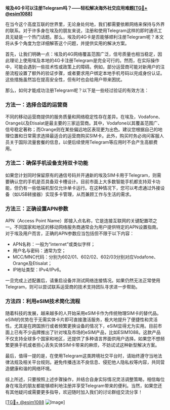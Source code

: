 **埃及4G卡可以注册Telegram吗？——轻松解决海外社交应用难题[[TG💪+ @esim1088](https://t.me/s/esim1088)]**

在当今这个高度互联的世界里，无论身处何地，我们都需要依赖网络来保持与外界的联系。对于许多身在埃及的朋友来说，注册和使用Telegram这样的即时通讯工具无疑是一个热门话题。那么，埃及的4G卡是否能够顺利注册Telegram呢？本文将从多个角度为您详细解答这个问题，并提供实用的解决方案。

首先，让我们明确一点：埃及的4G网络覆盖范围广泛，信号质量也相当稳定，因此理论上使用埃及本地的4G卡注册Telegram是完全可行的。然而，在实际操作中，可能会遇到一些技术性或政策上的障碍。例如，部分运营商可能对新用户的注册流程设置了额外的验证步骤，或者要求用户绑定本地手机号码以完成身份认证。这些措施虽然旨在提高安全性，但有时也会给用户带来困扰。

那么，如何才能成功注册Telegram呢？以下是一些经过验证的有效方法：

### 方法一：选择合适的运营商
不同的移动运营商提供的服务质量和网络稳定性存在差异。在埃及，Vodafone、Orange以及Etisalat是最主要的三家运营商。其中，Vodafone以其覆盖范围广、信号稳定著称；而Orange则在某些偏远地区表现更为出色。建议您根据自己的地理位置和日常需求选择最适合的运营商购买SIM卡。此外，购买时务必询问客服人员关于国际流量套餐的信息，以便后续使用Telegram等应用时不会产生高额费用。

### 方法二：确保手机设备支持双卡功能
如果您计划同时保留原有的通信号码并开通新的埃及SIM卡用于Telegram，则需要确认您的手机是否具备双卡槽设计。目前市面上大多数智能手机都支持双卡功能，但仍有一些低端机型仅允许单卡运行。在这种情况下，您可以考虑通过外接设备（如USB转接器）实现多卡管理，从而兼顾工作与生活的需求。

### 方法三：正确设置APN参数
APN（Access Point Name）即接入点名称，它是连接互联网的关键配置项之一。不同国家和地区的移动网络服务商通常会为用户提供特定的APN设置指南。对于埃及用户而言，正确的APN参数应当包括但不限于以下内容：
- APN名称：一般为“internet”或类似字样；
- 用户名与密码：通常为空；
- MCC/MNC代码：分别为602/01、602/02、602/03分别对应Vodafone、Orange及Etisalat；
- IP地址类型：IPv4/IPv6。

一旦完成上述配置后，请重启设备并测试网络连接情况。如果仍然无法正常使用Telegram，则可以尝试联系运营商的技术支持团队寻求进一步帮助。

### 方法四：利用eSIM技术简化流程
随着科技的发展，越来越多的人开始采用eSIM卡作为传统物理SIM卡的替代品。eSIM的优势在于无需实体卡片即可直接激活服务，极大地提升了便捷性和灵活性。尤其是在跨国旅行或者频繁更换设备的情况下，eSIM显得尤为实用。目前市面上已有不少品牌推出了针对埃及市场的eSIM产品，比如ESIM1088。这款产品不仅支持全球多个国家和地区，还提供了多种语言界面供用户选择。如果您不想频繁更换手机或者担心丢失实体SIM卡带来的麻烦，不妨试试这种新型解决方案。

最后，值得一提的是，在使用Telegram这类跨境社交平台时，请始终遵守当地法律法规及相关平台规则。避免传播违法不良信息、侵犯他人隐私权等内容，共同营造健康和谐的网络环境。

综上所述，只要按照上述步骤操作，并结合自身实际情况灵活调整策略，相信每位身在埃及的朋友都能够顺利地注册并享受Telegram带来的便利。当然，如果您还有其他疑问或需要更多指导，欢迎随时加入我们的讨论群组交流分享！

[[TG💪+ @esim1088](https://t.me/s/esim1088) ![Image](https://i.postimg.cc/4NQfJmqS/Snipaste-2025-05-13-00-14-12.png)]